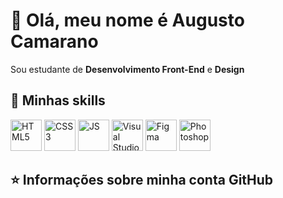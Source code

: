 <h1>💜 Olá, meu nome é Augusto Camarano</h1>
<p>
 Sou estudante de <strong>Desenvolvimento Front-End</strong> e <strong>Design</strong>
</p>

<h2>🚀 Minhas skills</h2>
<p>
 <img width="50" src="https://skillicons.dev/icons?i=html" alt="HTML5">
 <img width="50" src="https://skillicons.dev/icons?i=css" alt="CSS3">
 <img width="50" src="https://skillicons.dev/icons?i=js" alt="JS">
 <img width="50" src="https://skillicons.dev/icons?i=vscode" alt="Visual Studio Code">
 <img width="50" src="https://skillicons.dev/icons?i=figma" alt="Figma">
 <img width="50" src="https://skillicons.dev/icons?i=ps" alt="Photoshop">
</p> 

<h2>⭐ Informações sobre minha conta GitHub</h2>
<p>
 <img src="https://github-readme-stats.vercel.app/api?username=a-camarano&show_icons=true&locale=pt-br&bg_color=292929&border_color=A044FF&title_color=A044FF&text_color=FFFFFF&icon_color=A044FF&include_all_commits=true&count_private=true" alt="">
 <img src="https://github-readme-stats.vercel.app/api/top-langs/?username=a-camarano&layout=compact&bg_color=292929&border_color=A044FF&title_color=A044FF&text_color=FFFFFF" align="top" alt="">
</p>
 
 
